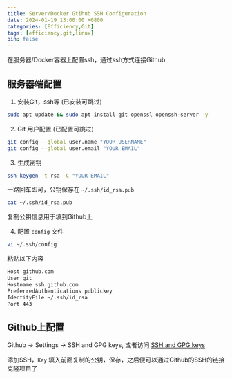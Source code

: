 ```yaml
---
title: Server/Docker Gtihub SSH Configuration
date: 2024-01-19 13:00:00 +0800
categories: [Efficiency,Git]
tags: [efficiency,git,linux]
pin: false
---
```



在服务器/Docker容器上配置ssh，通过ssh方式连接Github

## 服务器端配置

1. 安装Git，ssh等 (已安装可跳过)
```bash
sudo apt update && sudo apt install git openssl openssh-server -y
```

2. Git 用户配置 (已配置可跳过)
```bash
git config --global user.name "YOUR USERNAME"
git config --global user.email "YOUR EMAIL"
```

3. 生成密钥
```bash
ssh-keygen -t rsa -C "YOUR EMAIL"
```
一路回车即可，公钥保存在 `~/.ssh/id_rsa.pub`
```bash
cat ~/.ssh/id_rsa.pub
```
复制公钥信息用于填到Github上

4. 配置 `config` 文件
```bash
vi ~/.ssh/config
```
粘贴以下内容
```bash
Host github.com
User git
Hostname ssh.github.com
PreferredAuthentications publickey
IdentityFile ~/.ssh/id_rsa
Port 443
```

## Github上配置
Github -> Settings -> SSH and GPG keys, 或者访问 [SSH and GPG keys](https://github.com/settings/keys)

添加SSH，`Key` 填入前面复制的公钥，保存，之后便可以通过Github的SSH的链接克隆项目了

